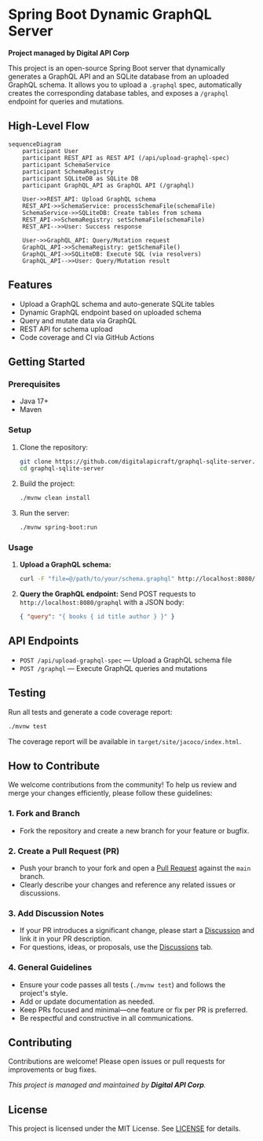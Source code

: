 # Spring Boot Dynamic GraphQL Server

**Project managed by Digital API Corp**

This project is an open-source Spring Boot server that dynamically generates a GraphQL API and an SQLite database from an uploaded GraphQL schema. It allows you to upload a `.graphql` spec, automatically creates the corresponding database tables, and exposes a `/graphql` endpoint for queries and mutations.

## High-Level Flow

```mermaid
sequenceDiagram
    participant User
    participant REST_API as REST API (/api/upload-graphql-spec)
    participant SchemaService
    participant SchemaRegistry
    participant SQLiteDB as SQLite DB
    participant GraphQL_API as GraphQL API (/graphql)

    User->>REST_API: Upload GraphQL schema
    REST_API->>SchemaService: processSchemaFile(schemaFile)
    SchemaService->>SQLiteDB: Create tables from schema
    REST_API->>SchemaRegistry: setSchemaFile(schemaFile)
    REST_API-->>User: Success response

    User->>GraphQL_API: Query/Mutation request
    GraphQL_API->>SchemaRegistry: getSchemaFile()
    GraphQL_API->>SQLiteDB: Execute SQL (via resolvers)
    GraphQL_API-->>User: Query/Mutation result
```

## Features
- Upload a GraphQL schema and auto-generate SQLite tables
- Dynamic GraphQL endpoint based on uploaded schema
- Query and mutate data via GraphQL
- REST API for schema upload
- Code coverage and CI via GitHub Actions

## Getting Started

### Prerequisites
- Java 17+
- Maven

### Setup
1. Clone the repository:
   ```bash
   git clone https://github.com/digitalapicraft/graphql-sqlite-server.git
   cd graphql-sqlite-server
   ```
2. Build the project:
   ```bash
   ./mvnw clean install
   ```
3. Run the server:
   ```bash
   ./mvnw spring-boot:run
   ```

### Usage
1. **Upload a GraphQL schema:**
   ```bash
   curl -F "file=@/path/to/your/schema.graphql" http://localhost:8080/api/upload-graphql-spec
   ```
2. **Query the GraphQL endpoint:**
   Send POST requests to `http://localhost:8080/graphql` with a JSON body:
   ```json
   { "query": "{ books { id title author } }" }
   ```

## API Endpoints
- `POST /api/upload-graphql-spec` — Upload a GraphQL schema file
- `POST /graphql` — Execute GraphQL queries and mutations

## Testing
Run all tests and generate a code coverage report:
```bash
./mvnw test
```
The coverage report will be available in `target/site/jacoco/index.html`.

## How to Contribute

We welcome contributions from the community! To help us review and merge your changes efficiently, please follow these guidelines:

### 1. Fork and Branch
- Fork the repository and create a new branch for your feature or bugfix.

### 2. Create a Pull Request (PR)
- Push your branch to your fork and open a [Pull Request](https://github.com/digitalapicraft/graphql-sqlite-server/pulls) against the `main` branch.
- Clearly describe your changes and reference any related issues or discussions.

### 3. Add Discussion Notes
- If your PR introduces a significant change, please start a [Discussion](https://github.com/digitalapicraft/graphql-sqlite-server/discussions) and link it in your PR description.
- For questions, ideas, or proposals, use the [Discussions](https://github.com/digitalapicraft/graphql-sqlite-server/discussions) tab.

### 4. General Guidelines
- Ensure your code passes all tests (`./mvnw test`) and follows the project's style.
- Add or update documentation as needed.
- Keep PRs focused and minimal—one feature or fix per PR is preferred.
- Be respectful and constructive in all communications.

## Contributing
Contributions are welcome! Please open issues or pull requests for improvements or bug fixes.

_This project is managed and maintained by **Digital API Corp**._

## License
This project is licensed under the MIT License. See [LICENSE](LICENSE) for details. 